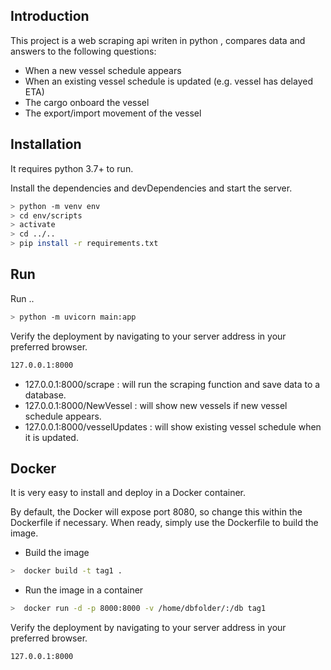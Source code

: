 ## Introduction
This project is a web scraping api writen in python , compares data and answers to the following questions:
- When a new vessel schedule appears
- When an existing vessel schedule is updated (e.g. vessel has delayed ETA)
- The cargo onboard the vessel
- The export/import movement of the vessel

## Installation

It requires python 3.7+ to run.

Install the dependencies and devDependencies and start the server.

```sh
> python -m venv env
> cd env/scripts
> activate
> cd ../..
> pip install -r requirements.txt
```

## Run

Run ..
```sh
> python -m uvicorn main:app
```
Verify the deployment by navigating to your server address in
your preferred browser.
```sh
127.0.0.1:8000
```
- 127.0.0.1:8000/scrape  : will run the scraping function and save data to a database.
- 127.0.0.1:8000/NewVessel : will show new vessels if new vessel schedule appears.
- 127.0.0.1:8000/vesselUpdates : will show existing vessel schedule when it is updated.

## Docker

It is very easy to install and deploy in a Docker container.

By default, the Docker will expose port 8080, so change this within the
Dockerfile if necessary. When ready, simply use the Dockerfile to
build the image.
- Build the image
```sh
>  docker build -t tag1 .
```
- Run the image in a container
```sh
>  docker run -d -p 8000:8000 -v /home/dbfolder/:/db tag1
```

Verify the deployment by navigating to your server address in
your preferred browser.
```sh
127.0.0.1:8000
```
